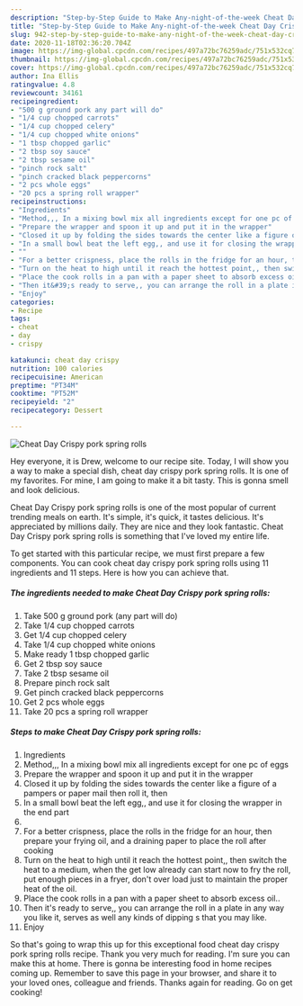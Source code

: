```yaml
---
description: "Step-by-Step Guide to Make Any-night-of-the-week Cheat Day Crispy pork spring rolls"
title: "Step-by-Step Guide to Make Any-night-of-the-week Cheat Day Crispy pork spring rolls"
slug: 942-step-by-step-guide-to-make-any-night-of-the-week-cheat-day-crispy-pork-spring-rolls
date: 2020-11-18T02:36:20.704Z
image: https://img-global.cpcdn.com/recipes/497a72bc76259adc/751x532cq70/cheat-day-crispy-pork-spring-rolls-recipe-main-photo.jpg
thumbnail: https://img-global.cpcdn.com/recipes/497a72bc76259adc/751x532cq70/cheat-day-crispy-pork-spring-rolls-recipe-main-photo.jpg
cover: https://img-global.cpcdn.com/recipes/497a72bc76259adc/751x532cq70/cheat-day-crispy-pork-spring-rolls-recipe-main-photo.jpg
author: Ina Ellis
ratingvalue: 4.8
reviewcount: 34161
recipeingredient:
- "500 g ground pork any part will do"
- "1/4 cup chopped carrots"
- "1/4 cup chopped celery"
- "1/4 cup chopped white onions"
- "1 tbsp chopped garlic"
- "2 tbsp soy sauce"
- "2 tbsp sesame oil"
- "pinch rock salt"
- "pinch cracked black peppercorns"
- "2 pcs whole eggs"
- "20 pcs a spring roll wrapper"
recipeinstructions:
- "Ingredients"
- "Method,,, In a mixing bowl mix all ingredients except for one pc of eggs"
- "Prepare the wrapper and spoon it up and put it in the wrapper"
- "Closed it up by folding the sides towards the center like a figure of a pampers or paper mail then roll it, then"
- "In a small bowl beat the left egg,, and use it for closing the wrapper in the end part"
- ""
- "For a better crispness, place the rolls in the fridge for an hour, then prepare your frying oil, and a draining paper to place the roll after cooking"
- "Turn on the heat to high until it reach the hottest point,, then switch the heat to a medium, when the get low already can start now to fry the roll, put enough pieces in a fryer, don&#39;t over load just to maintain the proper heat of the oil."
- "Place the cook rolls in a pan with a paper sheet to absorb excess oil.."
- "Then it&#39;s ready to serve,, you can arrange the roll in a plate in any way you like it, serves as well any kinds of dipping s that you may like."
- "Enjoy"
categories:
- Recipe
tags:
- cheat
- day
- crispy

katakunci: cheat day crispy 
nutrition: 100 calories
recipecuisine: American
preptime: "PT34M"
cooktime: "PT52M"
recipeyield: "2"
recipecategory: Dessert

---
```



![Cheat Day Crispy pork spring rolls](https://img-global.cpcdn.com/recipes/497a72bc76259adc/751x532cq70/cheat-day-crispy-pork-spring-rolls-recipe-main-photo.jpg)

Hey everyone, it is Drew, welcome to our recipe site. Today, I will show you a way to make a special dish, cheat day crispy pork spring rolls. It is one of my favorites. For mine, I am going to make it a bit tasty. This is gonna smell and look delicious.

Cheat Day Crispy pork spring rolls is one of the most popular of current trending meals on earth. It's simple, it's quick, it tastes delicious. It's appreciated by millions daily. They are nice and they look fantastic. Cheat Day Crispy pork spring rolls is something that I've loved my entire life.




To get started with this particular recipe, we must first prepare a few components. You can cook cheat day crispy pork spring rolls using 11 ingredients and 11 steps. Here is how you can achieve that.

<!--inarticleads1-->

##### The ingredients needed to make Cheat Day Crispy pork spring rolls:

1. Take 500 g ground pork (any part will do)
1. Take 1/4 cup chopped carrots
1. Get 1/4 cup chopped celery
1. Take 1/4 cup chopped white onions
1. Make ready 1 tbsp chopped garlic
1. Get 2 tbsp soy sauce
1. Take 2 tbsp sesame oil
1. Prepare pinch rock salt
1. Get pinch cracked black peppercorns
1. Get 2 pcs whole eggs
1. Take 20 pcs a spring roll wrapper




<!--inarticleads2-->

##### Steps to make Cheat Day Crispy pork spring rolls:

1. Ingredients
1. Method,,, In a mixing bowl mix all ingredients except for one pc of eggs
1. Prepare the wrapper and spoon it up and put it in the wrapper
1. Closed it up by folding the sides towards the center like a figure of a pampers or paper mail then roll it, then
1. In a small bowl beat the left egg,, and use it for closing the wrapper in the end part
1. 
1. For a better crispness, place the rolls in the fridge for an hour, then prepare your frying oil, and a draining paper to place the roll after cooking
1. Turn on the heat to high until it reach the hottest point,, then switch the heat to a medium, when the get low already can start now to fry the roll, put enough pieces in a fryer, don&#39;t over load just to maintain the proper heat of the oil.
1. Place the cook rolls in a pan with a paper sheet to absorb excess oil..
1. Then it&#39;s ready to serve,, you can arrange the roll in a plate in any way you like it, serves as well any kinds of dipping s that you may like.
1. Enjoy




So that's going to wrap this up for this exceptional food cheat day crispy pork spring rolls recipe. Thank you very much for reading. I'm sure you can make this at home. There is gonna be interesting food in home recipes coming up. Remember to save this page in your browser, and share it to your loved ones, colleague and friends. Thanks again for reading. Go on get cooking!
